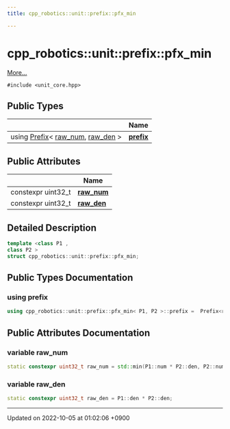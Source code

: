 ```yaml
---
title: cpp_robotics::unit::prefix::pfx_min

---
```


# cpp_robotics::unit::prefix::pfx_min



 [More...](#detailed-description)


`#include <unit_core.hpp>`

## Public Types

|                | Name           |
| -------------- | -------------- |
| using [Prefix](/cpp_robotics/doxybook/Classes/structcpp__robotics_1_1unit_1_1Prefix/)< [raw_num](/cpp_robotics/doxybook/Classes/structcpp__robotics_1_1unit_1_1prefix_1_1pfx__min/#variable-raw-num), [raw_den](/cpp_robotics/doxybook/Classes/structcpp__robotics_1_1unit_1_1prefix_1_1pfx__min/#variable-raw-den) > | **[prefix](/cpp_robotics/doxybook/Classes/structcpp__robotics_1_1unit_1_1prefix_1_1pfx__min/#using-prefix)**  |

## Public Attributes

|                | Name           |
| -------------- | -------------- |
| constexpr uint32_t | **[raw_num](/cpp_robotics/doxybook/Classes/structcpp__robotics_1_1unit_1_1prefix_1_1pfx__min/#variable-raw-num)**  |
| constexpr uint32_t | **[raw_den](/cpp_robotics/doxybook/Classes/structcpp__robotics_1_1unit_1_1prefix_1_1pfx__min/#variable-raw-den)**  |

## Detailed Description

```cpp
template <class P1 ,
class P2 >
struct cpp_robotics::unit::prefix::pfx_min;
```

## Public Types Documentation

### using prefix

```cpp
using cpp_robotics::unit::prefix::pfx_min< P1, P2 >::prefix =  Prefix<raw_num, raw_den>;
```


## Public Attributes Documentation

### variable raw_num

```cpp
static constexpr uint32_t raw_num = std::min(P1::num * P2::den, P2::num * P1::den);
```


### variable raw_den

```cpp
static constexpr uint32_t raw_den = P1::den * P2::den;
```


-------------------------------

Updated on 2022-10-05 at 01:02:06 +0900